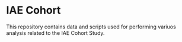 # IAE Cohort
This repository contains data and scripts used for performing variuos analysis related to the IAE Cohort Study.
